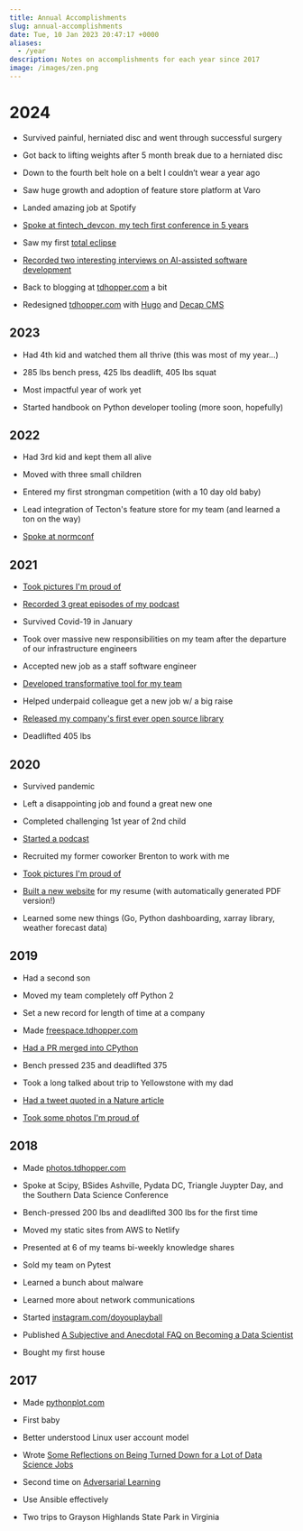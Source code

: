 ```yaml
---
title: Annual Accomplishments
slug: annual-accomplishments
date: Tue, 10 Jan 2023 20:47:17 +0000
aliases:
  - /year
description: Notes on accomplishments for each year since 2017
image: /images/zen.png
---
```

# 2024

  * Survived painful, herniated disc and went through successful surgery

  * Got back to lifting weights after 5 month break due to a herniated disc

  * Down to the fourth belt hole on a belt I couldn’t wear a year ago 

  * Saw huge growth and adoption of feature store platform at Varo

  * Landed amazing job at Spotify

  * [Spoke at fintech_devcon, my tech first conference in 5 years](https://tdhopper.com/talks)

  * Saw my first [total eclipse](https://www.instagram.com/p/DEP8ZzFuXiF/)

  * [Recorded two interesting interviews on AI-assisted software development](https://podcast.tdhopper.com)

  * Back to blogging at [tdhopper.com](https://tdhopper.com) a bit

  * Redesigned [tdhopper.com](https://tdhopper.com) with [Hugo](https://gohugo.io) and [Decap CMS](https://decapcms.org)

## 2023

  * Had 4th kid and watched them all thrive (this was most of my year…)

  * 285 lbs bench press, 425 lbs deadlift, 405 lbs squat

  * Most impactful year of work yet
  
  * Started handbook on Python developer tooling (more soon, hopefully)


## 2022

  * Had 3rd kid and kept them all alive

  * Moved with three small children

  * Entered my first strongman competition (with a 10 day old baby)

  * Lead integration of Tecton's feature store for my team (and learned a ton on the way)

  * [Spoke at normconf](https://www.youtube.com/watch?v=6flt_3yMNb0)

## 2021

  * [Took pictures I'm proud of](https://photos.tdhopper.com/2021-best-of )

  * [Recorded 3 great episodes of my podcast](https://podcast.tdhopper.com  )

  * Survived Covid-19 in January 

  * Took over massive new responsibilities on my team after the departure of our infrastructure engineers

  * Accepted new job as a staff software engineer

  * [Developed transformative tool for my team](https://tdhopper.com/blog/organizing-research-data-with-intake/)

  * Helped underpaid colleague get a new job w/ a big raise

  * [Released my company's first ever open source library](https://pypi.org/project/intake-pattern-catalog/)

  * Deadlifted 405 lbs

## 2020

  * Survived pandemic

  * Left a disappointing job and found a great new one

  * Completed challenging 1st year of 2nd child

  * [Started a podcast](https://podcast.tdhopper.com)

  * Recruited my former coworker Brenton to work with me

  * [Took pictures I'm proud of ](https://photos.tdhopper.com/2020-best-of)

  * [Built a new website](https://resume.tdhopper.com) for my resume (with automatically generated PDF version!)

  * Learned some new things (Go, Python dashboarding, xarray library, weather forecast data)

## 2019

  * Had a second son 

  * Moved my team completely off Python 2

  * Set a new record for length of time at a company 

  * Made [freespace.tdhopper.com](https://freespace.tdhopper.com)

  * [Had a PR merged into CPython](https://github.com/python/cpython/pull/11847)

  * Bench pressed 235 and deadlifted 375 

  * Took a long talked about trip to Yellowstone with my dad

  * [Had a tweet quoted in a Nature article](https://www.nature.com/articles/d41586-019-02046-0)

  * [Took some photos I'm proud of](https://photos.tdhopper.com/2019-best-of)

## 2018

  * Made [photos.tdhopper.com](http://photos.tdhopper.com)

  * Spoke at Scipy, BSides Ashville, Pydata DC, Triangle Juypter Day, and the Southern Data Science Conference

  * Bench-pressed 200 lbs and deadlifted 300 lbs for the first time

  * Moved my static sites from AWS to Netlify

  * Presented at 6 of my teams bi-weekly knowledge shares

  * Sold my team on Pytest

  * Learned a bunch about malware

  * Learned more about network communications

  * Started [instagram.com/doyouplayball ](http://instagram.com/doyouplayball)

  * Published [A Subjective and Anecdotal FAQ on Becoming a Data Scientist](/blog/faq/)

  * Bought my first house

## 2017

  * Made [pythonplot.com](https://pythonplot.com)

  * First baby

  * Better understood Linux user account model

  * Wrote [Some Reflections on Being Turned Down for a Lot of Data Science Jobs](/blog/some-reflections-on-being-turned-down-for-a-lot-of-data-science-jobs/)

  * Second time on [Adversarial Learning](https://adversariallearning.com)

  * Use Ansible effectively

  * Two trips to Grayson Highlands State Park in Virginia  

